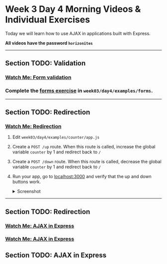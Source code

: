 # Week 3 Day 4 Morning Videos & Individual Exercises

Today we will learn how to use AJAX in applications built with Express.

**All videos have the password `horizonites`**

---

## Section TODO: Validation

### [Watch Me: Form validation](https://vimeo.com/221131674)

### Complete the [forms exercise](forms/) in `week03/day4/examples/forms`.

---

## Section TODO: Redirection

### [Watch Me: Redirection](https://vimeo.com/221382208)

1. Edit `week03/day4/examples/counter/app.js`
1. Create a `POST /up` route. When this route is called, increase the global
variable `counter` by 1 and redirect back to `/`
1. Create a `POST /down` route. When this route is called, decrease the global
variable `counter` by 1 and redirect back to `/`
1. Run your app, go to [localhost:3000](http://localhost:3000) and verify
that the up and down buttons work.

    <details><summary>
    Screenshot
    </summary><p>
    
    </p></details>

---

## Section TODO: Redirection

### [Watch Me: AJAX in Express](TODO)
### [Watch Me: AJAX in Express](TODO)

## Section TODO: AJAX in Express
